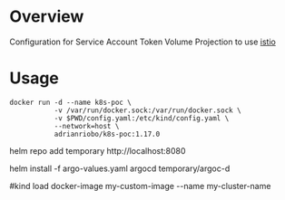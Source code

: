 # Overview

Configuration for Service Account Token Volume Projection to use [istio](https://github.com/istio/istio/blob/master/prow/config/trustworthy-jwt.yaml)   

# Usage

```
docker run -d --name k8s-poc \
           -v /var/run/docker.sock:/var/run/docker.sock \
           -v $PWD/config.yaml:/etc/kind/config.yaml \
           --network=host \
           adrianriobo/k8s-poc:1.17.0
```

helm repo add temporary http://localhost:8080

helm install -f argo-values.yaml argocd temporary/argoc-d

#kind load docker-image my-custom-image --name my-cluster-name
